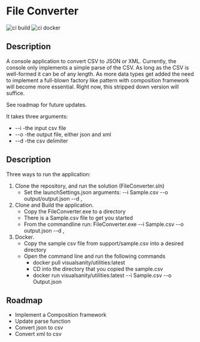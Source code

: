 
# File Converter

![ci build](https://github.com/visualsanity/CloudCommerceGroup/workflows/ci%20build/badge.svg) ![ci docker](https://github.com/visualsanity/Utilities/workflows/ci%20docker/badge.svg)

## Description

A console application to convert CSV to JSON or XML. Currently, the console only implements a simple parse of the CSV. As long as the CSV is well-formed it can be of any length. As more data types get added the need to implement a full-blown factory like pattern with composition framework will become more essential. Right now, this stripped down version will suffice.

See roadmap for future updates.

It takes three arguments:
* --i -the input csv file
* --o -the output file, either json and xml
* --d -the csv delimiter

## Description

Three ways to run the application:

1. Clone the repository, and run the solution (FileConverter.sln)
	* Set the launchSettings.json arguments:
		--i Sample.csv --o output/output.json --d ,
2. Clone and Build the application.
	* Copy the FileConverter.exe to a directory
	* There is a Sample.csv file to get you started
	* From the commandline run: FileConverter.exe --i Sample.csv --o output.json --d ,	
3. Docker. 
	* Copy the sample csv file from support/sample.csv into a desired directory
	* Open the command line and run the following commands
		- docker pull visualsanity/utilities:latest
		- CD into the directory that you copied the sample.csv
		- docker run visualsanity/utilities:latest --i Sample.csv --o Output.json

## Roadmap
* Implement a Composition framework
* Update parse function
* Convert json to csv
* Convert xml to csv
